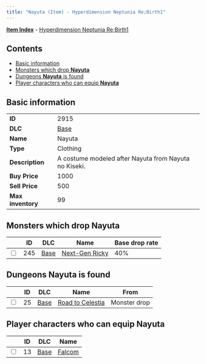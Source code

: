 ```yaml
---
title: "Nayuta (Item) - Hyperdimension Neptunia Re;Birth1"
---
```


[**Item Index**](/neptunia/rb1/item/index.html) - [Hyperdimension Neptunia Re;Birth1](/neptunia/rb1)

## Contents

- [Basic information](#basic-information)
- [Monsters which drop **Nayuta**](#monsters-which-drop-nayuta)
- [Dungeons **Nayuta** is found](#dungeons-nayuta-is-found)
- [Player characters who can equip **Nayuta**](#player-characters-who-can-equip-nayuta)

## Basic information

|   |   |
| -- | -- |
| **ID** | 2915 |
| **DLC** | [Base](/neptunia/rb1/dlc/1-base.html) |
| **Name** | Nayuta |
| **Type** | Clothing |
| **Description** | A costume modeled after Nayuta from Nayuta no Kiseki. |
| **Buy Price** | 1000 |
| **Sell Price** | 500 |
| **Max inventory** | 99 |

## Monsters which drop **Nayuta**

|    | ID | DLC | Name | Base drop rate |
| -- | -- | --- | ---- | -------------- |
| <input type="checkbox" id="rb1-monster-1-245" class="trackbox" /> | 245 | [Base](/neptunia/rb1/dlc/1-base.html) | [Next-Gen Ricky](/neptunia/rb1/monster/1-245-next-gen-ricky.html) | 40% |

## Dungeons **Nayuta** is found

|    | ID | DLC | Name | From |
| -- | -- | --- | ---- | ---- |
| <input type="checkbox" id="rb1-dungeon-1-25" class="trackbox" /> | 25 | [Base](/neptunia/rb1/dlc/1-base.html) | [Road to Celestia](/neptunia/rb1/dungeon/1-25-road-to-celestia.html) | Monster drop |

## Player characters who can equip **Nayuta**

|    | ID | DLC | Name |
| -- | -- | --- | ---- |
| <input type="checkbox" id="rb1-player-1-13" class="trackbox" /> | 13 | [Base](/neptunia/rb1/dlc/1-base.html) | [Falcom](/neptunia/rb1/player/1-13-falcom.html) |